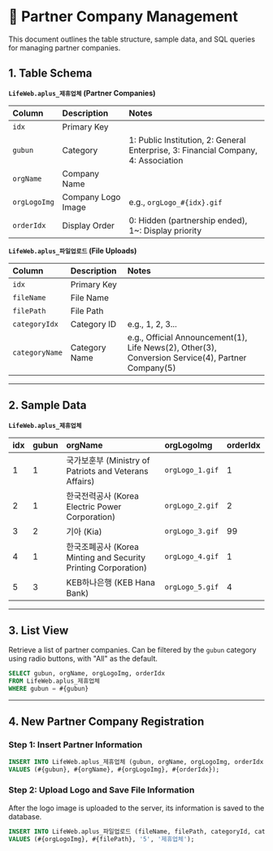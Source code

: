 # 🤝 Partner Company Management

This document outlines the table structure, sample data, and SQL queries for managing partner companies.

## 1. Table Schema

**`LifeWeb.aplus_제휴업체` (Partner Companies)**

| Column | Description | Notes |
| :--- | :--- | :--- |
| `idx` | Primary Key | |
| `gubun` | Category | 1: Public Institution, 2: General Enterprise, 3: Financial Company, 4: Association |
| `orgName` | Company Name | |
| `orgLogoImg` | Company Logo Image | e.g., `orgLogo_#{idx}.gif` |
| `orderIdx` | Display Order | 0: Hidden (partnership ended), 1~: Display priority |

**`LifeWeb.aplus_파일업로드` (File Uploads)**

| Column | Description | Notes |
| :--- | :--- | :--- |
| `idx` | Primary Key | |
| `fileName` | File Name | |
| `filePath` | File Path | |
| `categoryIdx`| Category ID | e.g., 1, 2, 3... |
| `categoryName`| Category Name | e.g., Official Announcement(1), Life News(2), Other(3), Conversion Service(4), Partner Company(5) |

---

## 2. Sample Data

**`LifeWeb.aplus_제휴업체`**

| idx | gubun | orgName | orgLogoImg | orderIdx |
| :-- | :---- | :--- | :--- | :--- |
| 1 | 1 | 국가보훈부 (Ministry of Patriots and Veterans Affairs) | `orgLogo_1.gif` | 1 |
| 2 | 1 | 한국전력공사 (Korea Electric Power Corporation) | `orgLogo_2.gif` | 2 |
| 3 | 2 | 기아 (Kia) | `orgLogo_3.gif` | 99 |
| 4 | 1 | 한국조폐공사 (Korea Minting and Security Printing Corporation) | `orgLogo_4.gif` | 1 |
| 5 | 3 | KEB하나은행 (KEB Hana Bank) | `orgLogo_5.gif` | 4 |

---

## 3. List View

Retrieve a list of partner companies. Can be filtered by the `gubun` category using radio buttons, with "All" as the default.

```sql
SELECT gubun, orgName, orgLogoImg, orderIdx
FROM LifeWeb.aplus_제휴업체
WHERE gubun = #{gubun}
```

---

## 4. New Partner Company Registration

### Step 1: Insert Partner Information

```sql
INSERT INTO LifeWeb.aplus_제휴업체 (gubun, orgName, orgLogoImg, orderIdx)
VALUES (#{gubun}, #{orgName}, #{orgLogoImg}, #{orderIdx});
```

### Step 2: Upload Logo and Save File Information

After the logo image is uploaded to the server, its information is saved to the database.

```sql
INSERT INTO LifeWeb.aplus_파일업로드 (fileName, filePath, categoryId, categoryName)
VALUES (#{orgLogoImg}, #{filePath}, '5', '제휴업체');
```